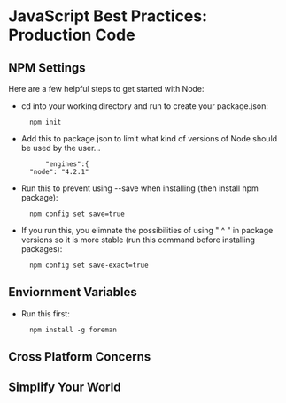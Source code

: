 # **JavaScript Best Practices: Production Code**

## **NPM Settings**

Here are a few helpful steps to get started with Node:

- cd into your working directory and run to create your package.json:

        npm init

- Add this to package.json to limit what kind of versions of Node should be used by the user...

            "engines":{
        "node": "4.2.1"

- Run this to prevent using --save when installing (then install npm package):

        npm config set save=true

- If you run this, you elimnate the possibilities of using " ^ " in package versions so it is more stable (run this command before installing packages):

        npm config set save-exact=true

## **Enviornment Variables**

- Run this first:

        npm install -g foreman



## **Cross Platform Concerns**

## **Simplify Your World**